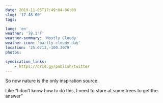 ```yaml
---
date: 2019-11-05T17:49:04-06:00
slug: '17-48-00'
tags:

lang: 'en'
weather: '78.1°F'
weather-summary: 'Mostly Cloudy'
weather-icon: 'partly-cloudy-day'
location: '25.6713,-100.3079'
photos:

syndication_links:
    - https://brid.gy/publish/twitter
---
```

So now nature is the only inspiration source. 

Like “I don’t know how to do this, I need to stare at some trees to get the answer”